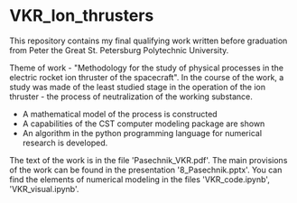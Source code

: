 # VKR_Ion_thrusters
This repository contains my final qualifying work written before graduation from Peter the Great St. Petersburg Polytechnic University. 

Theme of work - "Methodology for the study of physical processes in the electric rocket ion thruster of the spacecraft". In the course of the work, a study was made of the least studied stage in the operation of the ion thruster - the process of neutralization of the working substance. 
* A mathematical model of the process is constructed
* A capabilities of the CST computer modeling package are shown
* An algorithm in the python programming language for numerical research is developed.

The text of the work is in the file 'Pasechnik_VKR.pdf'. The main provisions of the work can be found in the presentation '8_Pasechnik.pptx'. You can find the elements of numerical modeling in the files 'VKR_code.ipynb', 'VKR_visual.ipynb'.
